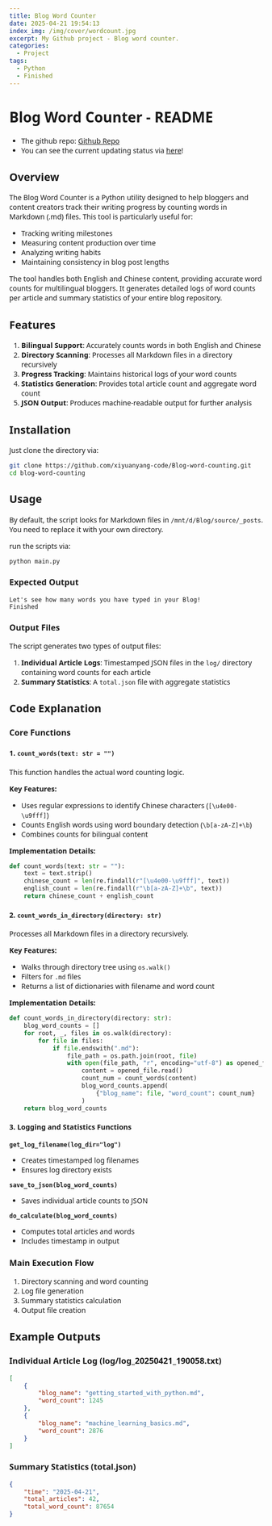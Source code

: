 ```yaml
---
title: Blog Word Counter
date: 2025-04-21 19:54:13
index_img: /img/cover/wordcount.jpg
excerpt: My Github project - Blog word counter.
categories:
  - Project
tags:
  - Python
  - Finished
---
```


<style>
  html, body, .markdown-body {
    font-family: Georgia, sans, serif;
  }
</style>

# Blog Word Counter - README

- The github repo: [Github Repo](https://github.com/xiyuanyang-code/Blog-word-counting)
- You can see the current updating status via [here](https://xiyuanyang-code.github.io/Blog-word-counting/)!

## Overview

The Blog Word Counter is a Python utility designed to help bloggers and content creators track their writing progress by counting words in Markdown (.md) files. This tool is particularly useful for:

- Tracking writing milestones
- Measuring content production over time
- Analyzing writing habits
- Maintaining consistency in blog post lengths

The tool handles both English and Chinese content, providing accurate word counts for multilingual bloggers. It generates detailed logs of word counts per article and summary statistics of your entire blog repository.

## Features

1. **Bilingual Support**: Accurately counts words in both English and Chinese
2. **Directory Scanning**: Processes all Markdown files in a directory recursively
3. **Progress Tracking**: Maintains historical logs of your word counts
4. **Statistics Generation**: Provides total article count and aggregate word count
5. **JSON Output**: Produces machine-readable output for further analysis

## Installation

Just clone the directory via:

```bash
git clone https://github.com/xiyuanyang-code/Blog-word-counting.git
cd blog-word-counting
```

## Usage

By default, the script looks for Markdown files in `/mnt/d/Blog/source/_posts`. You need to replace it with your own directory.

run the scripts via:

```bash
python main.py
```

### Expected Output

```
Let's see how many words you have typed in your Blog!
Finished
```

### Output Files

The script generates two types of output files:

1. **Individual Article Logs**: Timestamped JSON files in the `log/` directory containing word counts for each article
2. **Summary Statistics**: A `total.json` file with aggregate statistics


## Code Explanation

### Core Functions

#### 1. `count_words(text: str = "")`

This function handles the actual word counting logic.

**Key Features:**
- Uses regular expressions to identify Chinese characters (`[\u4e00-\u9fff]`)
- Counts English words using word boundary detection (`\b[a-zA-Z]+\b`)
- Combines counts for bilingual content

**Implementation Details:**

```python
def count_words(text: str = ""):
    text = text.strip()
    chinese_count = len(re.findall(r"[\u4e00-\u9fff]", text))
    english_count = len(re.findall(r"\b[a-zA-Z]+\b", text))
    return chinese_count + english_count
```

#### 2. `count_words_in_directory(directory: str)`

Processes all Markdown files in a directory recursively.

**Key Features:**
- Walks through directory tree using `os.walk()`
- Filters for `.md` files
- Returns a list of dictionaries with filename and word count

**Implementation Details:**

```python
def count_words_in_directory(directory: str):
    blog_word_counts = []
    for root, _, files in os.walk(directory):
        for file in files:
            if file.endswith(".md"):
                file_path = os.path.join(root, file)
                with open(file_path, "r", encoding="utf-8") as opened_file:
                    content = opened_file.read()
                    count_num = count_words(content)
                    blog_word_counts.append(
                        {"blog_name": file, "word_count": count_num}
                    )
    return blog_word_counts
```

#### 3. Logging and Statistics Functions

**`get_log_filename(log_dir="log")`**
- Creates timestamped log filenames
- Ensures log directory exists

**`save_to_json(blog_word_counts)`**
- Saves individual article counts to JSON

**`do_calculate(blog_word_counts)`**
- Computes total articles and words
- Includes timestamp in output

### Main Execution Flow

1. Directory scanning and word counting
2. Log file generation
3. Summary statistics calculation
4. Output file creation

## Example Outputs

### Individual Article Log (log/log_20250421_190058.txt)

```json
[
    {
        "blog_name": "getting_started_with_python.md",
        "word_count": 1245
    },
    {
        "blog_name": "machine_learning_basics.md",
        "word_count": 2876
    }
]
```

### Summary Statistics (total.json)

```json
{
    "time": "2025-04-21",
    "total_articles": 42,
    "total_word_count": 87654
}
```



